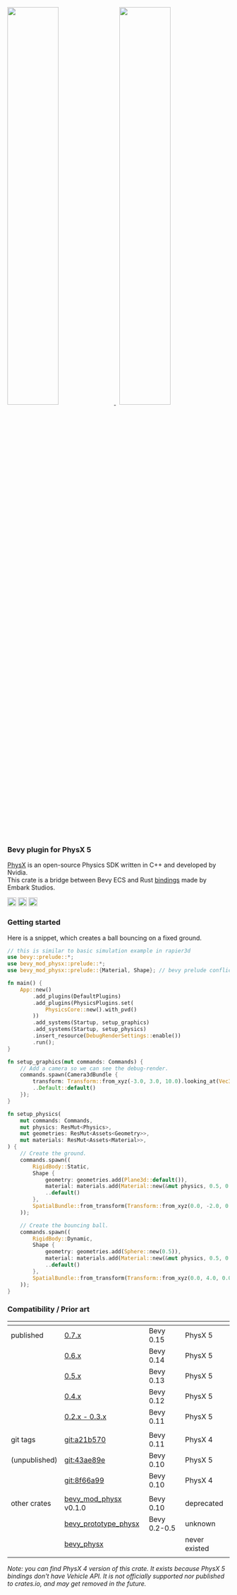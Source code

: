 <p align="left">
  <a href="https://github.com/rlidwka/bevy_mod_physx/blob/master/examples/articulation.rs" title="see collision example">
    <img src="https://user-images.githubusercontent.com/999113/253824185-ade6f3c1-0ce7-4e95-833a-daa619acbcb6.png" width="48%">
  </a>
  &nbsp;
  <a href="https://github.com/rlidwka/bevy_mod_physx/blob/master/examples/cube_stacks.rs" title="see articulation example">
    <img src="https://user-images.githubusercontent.com/999113/253824183-11d21bb3-700d-4a0b-aab4-60b48af49c23.png" width="48%">
  </a>
</p>

### Bevy plugin for PhysX 5

[PhysX](https://github.com/NVIDIA-Omniverse/PhysX) is an open-source Physics SDK written in C++ and developed by Nvidia. \
This crate is a bridge between Bevy ECS and Rust [bindings](https://github.com/EmbarkStudios/physx-rs) made by Embark Studios.

[<img alt="github" src="https://img.shields.io/badge/github-8da0cb?style=for-the-badge&labelColor=555555&logo=github" height="20">](https://github.com/rlidwka/bevy_mod_physx)
[<img alt="docs.rs" src="https://img.shields.io/badge/docs-8da0cb?style=for-the-badge&labelColor=555555&logo=docs.rs" height="20">](https://docs.rs/bevy_mod_physx)
[<img alt="crates.io" src="https://img.shields.io/crates/v/bevy_mod_physx.svg?style=for-the-badge&color=fc8d62&logo=rust" height="20">](https://crates.io/crates/bevy_mod_physx)

### Getting started

Here is a snippet, which creates a ball bouncing on a fixed ground.

```rust
// this is similar to basic simulation example in rapier3d
use bevy::prelude::*;
use bevy_mod_physx::prelude::*;
use bevy_mod_physx::prelude::{Material, Shape}; // bevy prelude conflicts

fn main() {
    App::new()
        .add_plugins(DefaultPlugins)
        .add_plugins(PhysicsPlugins.set(
            PhysicsCore::new().with_pvd()
        ))
        .add_systems(Startup, setup_graphics)
        .add_systems(Startup, setup_physics)
        .insert_resource(DebugRenderSettings::enable())
        .run();
}

fn setup_graphics(mut commands: Commands) {
    // Add a camera so we can see the debug-render.
    commands.spawn(Camera3dBundle {
        transform: Transform::from_xyz(-3.0, 3.0, 10.0).looking_at(Vec3::ZERO, Vec3::Y),
        ..Default::default()
    });
}

fn setup_physics(
    mut commands: Commands,
    mut physics: ResMut<Physics>,
    mut geometries: ResMut<Assets<Geometry>>,
    mut materials: ResMut<Assets<Material>>,
) {
    // Create the ground.
    commands.spawn((
        RigidBody::Static,
        Shape {
            geometry: geometries.add(Plane3d::default()),
            material: materials.add(Material::new(&mut physics, 0.5, 0.5, 0.6)),
            ..default()
        },
        SpatialBundle::from_transform(Transform::from_xyz(0.0, -2.0, 0.0)),
    ));

    // Create the bouncing ball.
    commands.spawn((
        RigidBody::Dynamic,
        Shape {
            geometry: geometries.add(Sphere::new(0.5)),
            material: materials.add(Material::new(&mut physics, 0.5, 0.5, 0.6)),
            ..default()
        },
        SpatialBundle::from_transform(Transform::from_xyz(0.0, 4.0, 0.0)),
    ));
}
```

### Compatibility / Prior art

|[]()           |[]()                                                                                                    |[]()          |[]()           |
|---------------|--------------------------------------------------------------------------------------------------------|--------------|---------------|
| published     | [0.7.x](https://crates.io/crates/bevy_mod_physx)                                                       | Bevy 0.15    | PhysX 5       |
|               | [0.6.x](https://crates.io/crates/bevy_mod_physx)                                                       | Bevy 0.14    | PhysX 5       |
|               | [0.5.x](https://crates.io/crates/bevy_mod_physx)                                                       | Bevy 0.13    | PhysX 5       |
|               | [0.4.x](https://crates.io/crates/bevy_mod_physx)                                                       | Bevy 0.12    | PhysX 5       |
|               | [0.2.x - 0.3.x](https://crates.io/crates/bevy_mod_physx)                                               | Bevy 0.11    | PhysX 5       |
|               |                                                                                                        |              |               |
| git tags      | [git:a21b570](https://github.com/rlidwka/bevy_mod_physx/tree/a21b570b20a1e7ac22b5c86c54fcc1597760f2ec) | Bevy 0.11    | PhysX 4       |
| (unpublished) | [git:43ae89e](https://github.com/rlidwka/bevy_mod_physx/tree/43ae89e013daf00ef841611149420fb4d04c2a4f) | Bevy 0.10    | PhysX 5       |
|               | [git:8f66a99](https://github.com/rlidwka/bevy_mod_physx/tree/8f66a9965eb461794856898ca44a1faf13c295ab) | Bevy 0.10    | PhysX 4       |
|               |                                                                                                        |              |               |
| other crates  | [bevy_mod_physx](https://github.com/MasterOfMarkets/bevy_mod_physx) v0.1.0                             | Bevy 0.10    | deprecated    |
|               | [bevy_prototype_physx](https://github.com/superdump/bevy_prototype_physx)                              | Bevy 0.2-0.5 | unknown       |
|               | [bevy_physx](https://crates.io/crates/bevy_physx)                                                      |              | never existed |
|               |                                                                                                        |              |               |

*Note: you can find PhysX 4 version of this crate. It exists because PhysX 5 bindings don't have Vehicle API. It is not officially supported nor published to crates.io, and may get removed in the future.*
